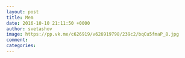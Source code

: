 ```yaml
--- 
layout: post 
title: Mem 
date: 2016-10-10 21:11:50 +0000 
author: svetashov 
image: https://pp.vk.me/c626919/v626919798/239c2/bqCu5fmaP_8.jpg
comment: 
categories: 
---
```

